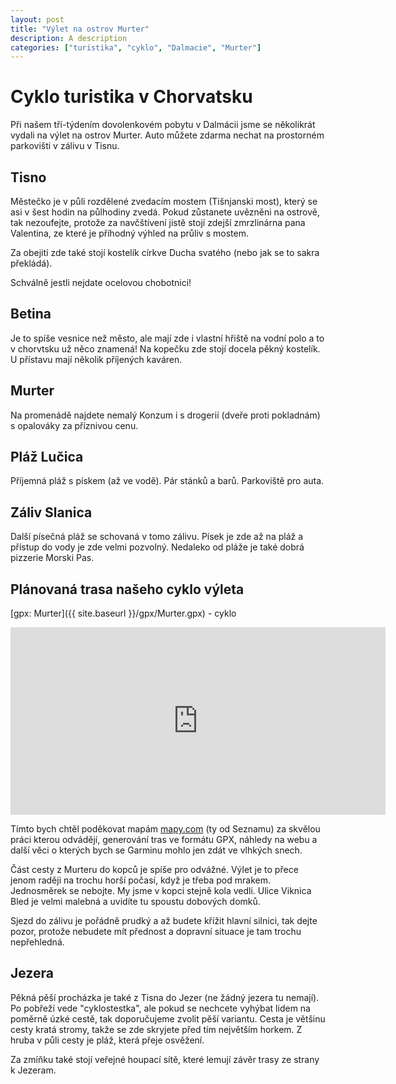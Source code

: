 ```yaml
---
layout: post
title: "Výlet na ostrov Murter"
description: A description
categories: ["turistika", "cyklo", "Dalmacie", "Murter"]
---
```


# Cyklo turistika v Chorvatsku

Při našem tří-týdením dovolenkovém pobytu v Dalmácii jsme se několikrát vydali na výlet na ostrov Murter. Auto můžete zdarma nechat na prostorném parkovišti v zálivu v Tisnu. 

## Tisno

Městečko je v půli rozdělené zvedacím mostem (Tišnjanski most), který se asi v šest hodin na půlhodiny zvedá. Pokud zůstanete uvězněni na ostrově, tak nezoufejte, protože za navčštívení jistě stojí zdejší zmrzlinárna pana Valentina, ze které je příhodný výhled na průliv s mostem. 

Za obejití zde také stojí kostelík církve Ducha svatého (nebo jak se to sakra překládá).

Schválně jestli nejdate ocelovou chobotnici!

## Betina
Je to spíše vesnice než město, ale mají zde i vlastní hřiště na vodní polo a to v chorvtsku už něco znamená! Na kopečku zde stojí docela pěkný kostelík. U přístavu mají několik příjených kaváren. 

## Murter
Na promenádě najdete nemalý Konzum i s drogerií (dveře proti pokladnám) s opalováky za příznivou cenu.

## Pláž Lučica
Příjemná pláž s pískem (až ve vodě). Pár stánků a barů. Parkoviště pro auta.

## Záliv Slanica

Další písečná pláž se schovaná v tomo zálivu. Písek je zde až na pláž a přístup do vody je zde velmi pozvolný.
Nedaleko od pláže je také dobrá pizzerie Morski Pas.

## Plánovaná trasa našeho cyklo výleta
[gpx: Murter]({{ site.baseurl }}/gpx/Murter.gpx) - cyklo

<iframe style="border:none" src="https://mapy.com/s/lutovacaze" width="600" height="300" frameborder="0"></iframe>

Tímto bych chtěl poděkovat mapám [mapy.com](https://mapy.com) (ty od Seznamu) za skvělou práci kterou odvádějí, generování tras ve formátu GPX, náhledy na webu a další věci o kterých bych se Garminu mohlo jen zdát ve vlhkých snech.

Část cesty z Murteru do kopců je spíše pro odvážné. Výlet je to přece jenom raději na trochu horší počasí, když je třeba pod mrakem. Jednosměrek se nebojte. My jsme v kopci stejně kola vedli. Ulice Viknica Bled je velmi malebná a uvidíte tu spoustu dobových domků.

Sjezd do zálivu je pořádně prudký a až budete křížit hlavní silnici, tak dejte pozor, protože nebudete mít přednost a dopravní situace je tam trochu nepřehledná. 

## Jezera
Pěkná pěší procházka je také z Tisna do Jezer (ne žádný jezera tu nemají). Po pobřeží vede "cyklostestka", ale pokud se nechcete vyhýbat lidem na poměrně úzké cestě, tak doporučujeme zvolit pěší variantu. Cesta je většinu cesty kratá stromy, takže se zde skryjete před tím největším horkem. Z hruba v půli cesty je pláž, která přeje osvěžení.

Za zmíňku také stojí veřejné houpací sítě, které lemují závěr trasy ze strany k Jezeram.
